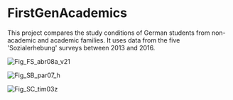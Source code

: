 # FirstGenAcademics
This project compares the study conditions of German students from non-academic and academic families. It uses data from the five 'Sozialerhebung' surveys between 2013 and 2016.

![Fig_FS_abr08a_v21](https://user-images.githubusercontent.com/97337456/191020575-2bb9499b-ed40-4bbd-b33c-c190e4b71e13.png)

![Fig_SB_par07_h](https://user-images.githubusercontent.com/97337456/191020721-457f9adf-6322-46ef-b5a6-954e36eb42a0.png)

![Fig_SC_tim03z](https://user-images.githubusercontent.com/97337456/191020781-3d4fab0e-1a56-4c1a-a6f6-18641e52e60d.png)
